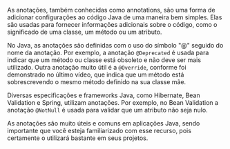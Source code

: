 As anotações, também conhecidas como annotations, são uma forma de adicionar configurações ao código Java de uma maneira bem simples. Elas são usadas para fornecer informações adicionais sobre o código, como o significado de uma classe, um método ou um atributo.

No Java, as anotações são definidas com o uso do símbolo "@" seguido do nome da anotação. Por exemplo, a anotação `@Deprecated` é usada para indicar que um método ou classe está obsoleto e não deve ser mais utilizado. Outra anotação muito útil é a `@Override`, conforme foi demonstrado no último vídeo, que indica que um método está sobrescrevendo o mesmo método definido na sua classe mãe.

Diversas especificações e frameworks Java, como Hibernate, Bean Validation e Spring, utilizam anotações. Por exemplo, no Bean Validation a anotação `@NotNull` é usada para validar que um atributo não seja nulo.

As anotações são muito úteis e comuns em aplicações Java, sendo importante que você esteja familiarizado com esse recurso, pois certamente o utilizará bastante em seus projetos.
